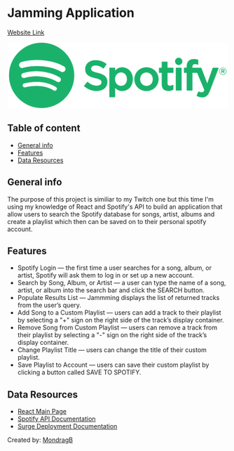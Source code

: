 # Jamming Application <!-- omit in toc -->

[Website Link](http://jammingbm.surge.sh/)

![Spotify](src/images/spotify-logo.jpg)

## Table of content <!-- omit in toc -->

- [General info](#general-info)
- [Features](#features)
- [Data Resources](#data-resources)

## General info

The purpose of this project is similiar to my Twitch one but this time I'm using my knowledge of React and Spotify's API to build an application that allow users to search the Spotify database for songs, artist, albums and create a playlist which then can be saved on to their personal spotify account.

## Features

- Spotify Login — the first time a user searches for a song, album, or artist, Spotify will ask them to log in or set up a new account.
- Search by Song, Album, or Artist — a user can type the name of a song, artist, or album into the search bar and click the SEARCH button.
- Populate Results List — Jammming displays the list of returned tracks from the user’s query.
- Add Song to a Custom Playlist — users can add a track to their playlist by selecting a "+" sign on the right side of the track’s display container.
- Remove Song from Custom Playlist — users can remove a track from their playlist by selecting a "-" sign on the right side of the track’s display container.
- Change Playlist Title — users can change the title of their custom playlist.
- Save Playlist to Account — users can save their custom playlist by clicking a button called SAVE TO SPOTIFY.


## Data Resources

- [React Main Page](https://reactjs.org/tutorial/tutorial.html)
- [Spotify API Documentation](https://developer.spotify.com/documentation/web-api/)
- [Surge Deployment Documentation](https://surge.sh/)

Created by:
[MondragB](https://github.com/MondragB)
